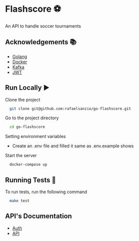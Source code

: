 # Flashscore ⚽️

An API to handle soccer tournaments

## Acknowledgements 📚

- [Golang](https://go.dev/)
- [Docker](https://www.docker.com/)
- [Kafka](https://kafka.apache.org/)
- [JWT](https://jwt.io/)

## Run Locally ▶️

Clone the project

```bash
  git clone git@github.com:rafaelsanzio/go-flashscore.git
```

Go to the project directory

```bash
  cd go-flashscore
```

Setting environment variables

- Create an .env file and filled it same as .env.example shows

Start the server

```bash
  docker-compose up
```

## Running Tests 🧪

To run tests, run the following command

```bash
  make test
```

## API's Documentation

- [Auth](https://github.com/rafaelsanzio/go-flashscore/tree/main/pkg/auth)
- [API](https://github.com/rafaelsanzio/go-flashscore/tree/main/pkg/api)

